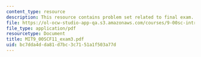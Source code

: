 ```yaml
---
content_type: resource
description: This resource contains problem set related to final exam.
file: https://ol-ocw-studio-app-qa.s3.amazonaws.com/courses/9-00sc-introduction-to-psychology-fall-2011/bc7dda4dda81d7bc3c7151a1f503a77d_MIT9_00SCF11_exam3.pdf
file_type: application/pdf
resourcetype: Document
title: MIT9_00SCF11_exam3.pdf
uid: bc7dda4d-da81-d7bc-3c71-51a1f503a77d
---
```

